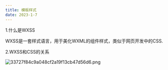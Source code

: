 ```yaml
---
title: 模板样式
date: 2023-1-7
---
```

1.什么是WXSS

WXSS是一套样式语言，用于美化WXML的组件样式，类似于网页开发中的CSS.

2.WXSS和CSS的关系

![33727f84c9a048cf2a19f13cb47d56d6.png](https://s1.imagehub.cc/images/2023/01/10/33727f84c9a048cf2a19f13cb47d56d6.png)
